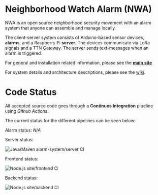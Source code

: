 # Neighborhood Watch Alarm (NWA)
NWA is an open source neighborhood security movement with an alarm system that anyone can assemble and manage locally. 

The client-server system consists of Arduino-based sensor devices, **alarms**, and a Raspberry Pi **server**. The devices communicate via LoRa signals and a TTN Gateway. The server sends text-messages when an alarm is triggered.

For general and installation related information, please see the [**main site**](https://nwa-site.herokuapp.com/)

For system details and architecture descriptions, please see the [wiki](https://github.com/simoneengelbr/nwa/wiki).

# Code Status

All accepted source code goes through a **Continues Integration** pipeline using *Github Actions*.

The current status for the different pipelines can be seen below:

Alarm status:
*N/A*

Server status:

![Java/Maven alarm-system/server CI](https://github.com/simoneengelbr/nwa/workflows/Java/Maven%20alarm-system/server%20CI/badge.svg)

Frontend status:

![Node.js site/frontend CI](https://github.com/simoneengelbr/nwa/workflows/Node.js%20site/frontend%20CI/badge.svg)

Backend status:

![Node.js site/backend CI](https://github.com/simoneengelbr/nwa/workflows/Node.js%20site/backend%20CI/badge.svg)

